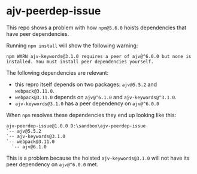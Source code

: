 # ajv-peerdep-issue

This repo shows a problem with how `npm@5.6.0` hoists dependencies that have peer dependencies.

Running `npm install` will show the following warning:
```
npm WARN ajv-keywords@3.1.0 requires a peer of ajv@^6.0.0 but none is installed. You must install peer dependencies yourself.
```

The following dependencies are relevant:
- this repro itself depends on two packages: `ajv@5.5.2` and `webpack@3.11.0`.
- `webpack@3.11.0` depends on `ajv@^6.1.0` and `ajv-keywords@^3.1.0`.
- `ajv-keywords@3.1.0` has a peer dependency on `ajv@^6.0.0`


When `npm` resolves these dependencies they end up looking like this:
```
ajv-peerdep-issue@1.0.0 D:\sandbox\ajv-peerdep-issue
`-- ajv@5.5.2
`-- ajv-keywords@3.1.0
`-- webpack@3.11.0
  `-- ajv@6.1.0
```

This is a problem because the hoisted `ajv-keywords@3.1.0` will not have its peer dependency on `ajv@^6.0.0` met.
